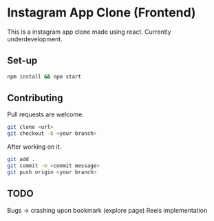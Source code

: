 # Instagram App Clone (Frontend)

This is a instagram app clone made using react. Currently underdevelopment.

## Set-up

```bash
npm install && npm start
```

## Contributing

Pull requests are welcome.

```bash
git clone <url>
git checkout -b <your branch>
```
After working on it.
```bash
git add .
git commit -m <commit message>
git push origin <your branch>
```

## TODO
Bugs -> crashing upon bookmark (explore page)
Reels implementation 

